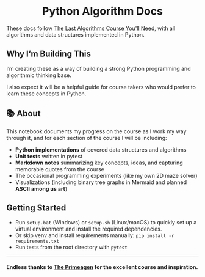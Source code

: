 <h1 align="center">Python Algorithm Docs</h1>

These docs follow [The Last Algorithms Course You'll Need](https://frontendmasters.com/courses/algorithms/), with all algorithms and data structures implemented in Python.

## Why I’m Building This

I’m creating these as a way of building a strong Python programming and algorithmic thinking base.

I also expect it will be a helpful guide for course takers who would prefer to learn these concepts in Python.

## 📚 About

This notebook documents my progress on the course as I work my way through it, and for each section of the course I will be including:

- **Python implementations** of covered data structures and algorithms
- **Unit tests** written in pytest
- **Markdown notes** summarizing key concepts, ideas, and capturing memorable quotes from the course
- The occasional programming experiments (like my own 2D maze solver)
- Visualizations (including binary tree graphs in Mermaid and planned __ASCII among us art__)

## Getting Started

- Run `setup.bat` (Windows) or `setup.sh` (Linux/macOS) to quickly set up a virtual environment and install the required dependencies.
- Or skip venv and install requirements manually: `pip install -r requirements.txt`
- Run tests from the root directory with `pytest`

---

#### Endless thanks to [The Primeagen](https://github.com/ThePrimeagen) for the excellent course and inspiration.
